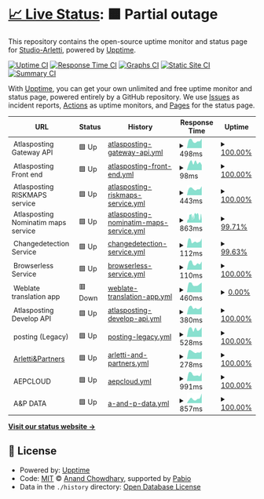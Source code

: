 # [📈 Live Status](https://Studio-Arletti.github.io/uptime_monitor): <!--live status--> **🟧 Partial outage**

This repository contains the open-source uptime monitor and status page for [Studio-Arletti](https://Studio-Arletti.github.io/uptime_monitor), powered by [Upptime](https://github.com/upptime/upptime).

[![Uptime CI](https://github.com/Studio-Arletti/uptime_monitor/workflows/Uptime%20CI/badge.svg)](https://github.com/Studio-Arletti/uptime_monitor/actions?query=workflow%3A%22Uptime+CI%22)
[![Response Time CI](https://github.com/Studio-Arletti/uptime_monitor/workflows/Response%20Time%20CI/badge.svg)](https://github.com/Studio-Arletti/uptime_monitor/actions?query=workflow%3A%22Response+Time+CI%22)
[![Graphs CI](https://github.com/Studio-Arletti/uptime_monitor/workflows/Graphs%20CI/badge.svg)](https://github.com/Studio-Arletti/uptime_monitor/actions?query=workflow%3A%22Graphs+CI%22)
[![Static Site CI](https://github.com/Studio-Arletti/uptime_monitor/workflows/Static%20Site%20CI/badge.svg)](https://github.com/Studio-Arletti/uptime_monitor/actions?query=workflow%3A%22Static+Site+CI%22)
[![Summary CI](https://github.com/Studio-Arletti/uptime_monitor/workflows/Summary%20CI/badge.svg)](https://github.com/Studio-Arletti/uptime_monitor/actions?query=workflow%3A%22Summary+CI%22)

With [Upptime](https://upptime.js.org), you can get your own unlimited and free uptime monitor and status page, powered entirely by a GitHub repository. We use [Issues](https://github.com/Studio-Arletti/uptime_monitor/issues) as incident reports, [Actions](https://github.com/Studio-Arletti/uptime_monitor/actions) as uptime monitors, and [Pages](https://Studio-Arletti.github.io/uptime_monitor) for the status page.

<!--start: status pages-->
<!-- This summary is generated by Upptime (https://github.com/upptime/upptime) -->
<!-- Do not edit this manually, your changes will be overwritten -->
<!-- prettier-ignore -->
| URL | Status | History | Response Time | Uptime |
| --- | ------ | ------- | ------------- | ------ |
| <img alt="" src="https://icons.duckduckgo.com/ip3/null.ico" height="13"> Atlasposting Gateway API | 🟩 Up | [atlasposting-gateway-api.yml](https://github.com/Studio-Arletti/uptime_monitor/commits/HEAD/history/atlasposting-gateway-api.yml) | <details><summary><img alt="Response time graph" src="./graphs/atlasposting-gateway-api/response-time-week.png" height="20"> 498ms</summary><br><a href="https://Studio-Arletti.github.io/uptime_monitor/history/atlasposting-gateway-api"><img alt="Response time 524" src="https://img.shields.io/endpoint?url=https%3A%2F%2Fraw.githubusercontent.com%2FStudio-Arletti%2Fuptime_monitor%2FHEAD%2Fapi%2Fatlasposting-gateway-api%2Fresponse-time.json"></a><br><a href="https://Studio-Arletti.github.io/uptime_monitor/history/atlasposting-gateway-api"><img alt="24-hour response time 457" src="https://img.shields.io/endpoint?url=https%3A%2F%2Fraw.githubusercontent.com%2FStudio-Arletti%2Fuptime_monitor%2FHEAD%2Fapi%2Fatlasposting-gateway-api%2Fresponse-time-day.json"></a><br><a href="https://Studio-Arletti.github.io/uptime_monitor/history/atlasposting-gateway-api"><img alt="7-day response time 498" src="https://img.shields.io/endpoint?url=https%3A%2F%2Fraw.githubusercontent.com%2FStudio-Arletti%2Fuptime_monitor%2FHEAD%2Fapi%2Fatlasposting-gateway-api%2Fresponse-time-week.json"></a><br><a href="https://Studio-Arletti.github.io/uptime_monitor/history/atlasposting-gateway-api"><img alt="30-day response time 475" src="https://img.shields.io/endpoint?url=https%3A%2F%2Fraw.githubusercontent.com%2FStudio-Arletti%2Fuptime_monitor%2FHEAD%2Fapi%2Fatlasposting-gateway-api%2Fresponse-time-month.json"></a><br><a href="https://Studio-Arletti.github.io/uptime_monitor/history/atlasposting-gateway-api"><img alt="1-year response time 482" src="https://img.shields.io/endpoint?url=https%3A%2F%2Fraw.githubusercontent.com%2FStudio-Arletti%2Fuptime_monitor%2FHEAD%2Fapi%2Fatlasposting-gateway-api%2Fresponse-time-year.json"></a></details> | <details><summary><a href="https://Studio-Arletti.github.io/uptime_monitor/history/atlasposting-gateway-api">100.00%</a></summary><a href="https://Studio-Arletti.github.io/uptime_monitor/history/atlasposting-gateway-api"><img alt="All-time uptime 99.99%" src="https://img.shields.io/endpoint?url=https%3A%2F%2Fraw.githubusercontent.com%2FStudio-Arletti%2Fuptime_monitor%2FHEAD%2Fapi%2Fatlasposting-gateway-api%2Fuptime.json"></a><br><a href="https://Studio-Arletti.github.io/uptime_monitor/history/atlasposting-gateway-api"><img alt="24-hour uptime 100.00%" src="https://img.shields.io/endpoint?url=https%3A%2F%2Fraw.githubusercontent.com%2FStudio-Arletti%2Fuptime_monitor%2FHEAD%2Fapi%2Fatlasposting-gateway-api%2Fuptime-day.json"></a><br><a href="https://Studio-Arletti.github.io/uptime_monitor/history/atlasposting-gateway-api"><img alt="7-day uptime 100.00%" src="https://img.shields.io/endpoint?url=https%3A%2F%2Fraw.githubusercontent.com%2FStudio-Arletti%2Fuptime_monitor%2FHEAD%2Fapi%2Fatlasposting-gateway-api%2Fuptime-week.json"></a><br><a href="https://Studio-Arletti.github.io/uptime_monitor/history/atlasposting-gateway-api"><img alt="30-day uptime 100.00%" src="https://img.shields.io/endpoint?url=https%3A%2F%2Fraw.githubusercontent.com%2FStudio-Arletti%2Fuptime_monitor%2FHEAD%2Fapi%2Fatlasposting-gateway-api%2Fuptime-month.json"></a><br><a href="https://Studio-Arletti.github.io/uptime_monitor/history/atlasposting-gateway-api"><img alt="1-year uptime 100.00%" src="https://img.shields.io/endpoint?url=https%3A%2F%2Fraw.githubusercontent.com%2FStudio-Arletti%2Fuptime_monitor%2FHEAD%2Fapi%2Fatlasposting-gateway-api%2Fuptime-year.json"></a></details>
| <img alt="" src="https://icons.duckduckgo.com/ip3/null.ico" height="13"> Atlasposting Front end | 🟩 Up | [atlasposting-front-end.yml](https://github.com/Studio-Arletti/uptime_monitor/commits/HEAD/history/atlasposting-front-end.yml) | <details><summary><img alt="Response time graph" src="./graphs/atlasposting-front-end/response-time-week.png" height="20"> 98ms</summary><br><a href="https://Studio-Arletti.github.io/uptime_monitor/history/atlasposting-front-end"><img alt="Response time 186" src="https://img.shields.io/endpoint?url=https%3A%2F%2Fraw.githubusercontent.com%2FStudio-Arletti%2Fuptime_monitor%2FHEAD%2Fapi%2Fatlasposting-front-end%2Fresponse-time.json"></a><br><a href="https://Studio-Arletti.github.io/uptime_monitor/history/atlasposting-front-end"><img alt="24-hour response time 155" src="https://img.shields.io/endpoint?url=https%3A%2F%2Fraw.githubusercontent.com%2FStudio-Arletti%2Fuptime_monitor%2FHEAD%2Fapi%2Fatlasposting-front-end%2Fresponse-time-day.json"></a><br><a href="https://Studio-Arletti.github.io/uptime_monitor/history/atlasposting-front-end"><img alt="7-day response time 98" src="https://img.shields.io/endpoint?url=https%3A%2F%2Fraw.githubusercontent.com%2FStudio-Arletti%2Fuptime_monitor%2FHEAD%2Fapi%2Fatlasposting-front-end%2Fresponse-time-week.json"></a><br><a href="https://Studio-Arletti.github.io/uptime_monitor/history/atlasposting-front-end"><img alt="30-day response time 125" src="https://img.shields.io/endpoint?url=https%3A%2F%2Fraw.githubusercontent.com%2FStudio-Arletti%2Fuptime_monitor%2FHEAD%2Fapi%2Fatlasposting-front-end%2Fresponse-time-month.json"></a><br><a href="https://Studio-Arletti.github.io/uptime_monitor/history/atlasposting-front-end"><img alt="1-year response time 116" src="https://img.shields.io/endpoint?url=https%3A%2F%2Fraw.githubusercontent.com%2FStudio-Arletti%2Fuptime_monitor%2FHEAD%2Fapi%2Fatlasposting-front-end%2Fresponse-time-year.json"></a></details> | <details><summary><a href="https://Studio-Arletti.github.io/uptime_monitor/history/atlasposting-front-end">100.00%</a></summary><a href="https://Studio-Arletti.github.io/uptime_monitor/history/atlasposting-front-end"><img alt="All-time uptime 99.62%" src="https://img.shields.io/endpoint?url=https%3A%2F%2Fraw.githubusercontent.com%2FStudio-Arletti%2Fuptime_monitor%2FHEAD%2Fapi%2Fatlasposting-front-end%2Fuptime.json"></a><br><a href="https://Studio-Arletti.github.io/uptime_monitor/history/atlasposting-front-end"><img alt="24-hour uptime 100.00%" src="https://img.shields.io/endpoint?url=https%3A%2F%2Fraw.githubusercontent.com%2FStudio-Arletti%2Fuptime_monitor%2FHEAD%2Fapi%2Fatlasposting-front-end%2Fuptime-day.json"></a><br><a href="https://Studio-Arletti.github.io/uptime_monitor/history/atlasposting-front-end"><img alt="7-day uptime 100.00%" src="https://img.shields.io/endpoint?url=https%3A%2F%2Fraw.githubusercontent.com%2FStudio-Arletti%2Fuptime_monitor%2FHEAD%2Fapi%2Fatlasposting-front-end%2Fuptime-week.json"></a><br><a href="https://Studio-Arletti.github.io/uptime_monitor/history/atlasposting-front-end"><img alt="30-day uptime 100.00%" src="https://img.shields.io/endpoint?url=https%3A%2F%2Fraw.githubusercontent.com%2FStudio-Arletti%2Fuptime_monitor%2FHEAD%2Fapi%2Fatlasposting-front-end%2Fuptime-month.json"></a><br><a href="https://Studio-Arletti.github.io/uptime_monitor/history/atlasposting-front-end"><img alt="1-year uptime 99.53%" src="https://img.shields.io/endpoint?url=https%3A%2F%2Fraw.githubusercontent.com%2FStudio-Arletti%2Fuptime_monitor%2FHEAD%2Fapi%2Fatlasposting-front-end%2Fuptime-year.json"></a></details>
| <img alt="" src="https://icons.duckduckgo.com/ip3/null.ico" height="13"> Atlasposting RISKMAPS service | 🟩 Up | [atlasposting-riskmaps-service.yml](https://github.com/Studio-Arletti/uptime_monitor/commits/HEAD/history/atlasposting-riskmaps-service.yml) | <details><summary><img alt="Response time graph" src="./graphs/atlasposting-riskmaps-service/response-time-week.png" height="20"> 443ms</summary><br><a href="https://Studio-Arletti.github.io/uptime_monitor/history/atlasposting-riskmaps-service"><img alt="Response time 600" src="https://img.shields.io/endpoint?url=https%3A%2F%2Fraw.githubusercontent.com%2FStudio-Arletti%2Fuptime_monitor%2FHEAD%2Fapi%2Fatlasposting-riskmaps-service%2Fresponse-time.json"></a><br><a href="https://Studio-Arletti.github.io/uptime_monitor/history/atlasposting-riskmaps-service"><img alt="24-hour response time 349" src="https://img.shields.io/endpoint?url=https%3A%2F%2Fraw.githubusercontent.com%2FStudio-Arletti%2Fuptime_monitor%2FHEAD%2Fapi%2Fatlasposting-riskmaps-service%2Fresponse-time-day.json"></a><br><a href="https://Studio-Arletti.github.io/uptime_monitor/history/atlasposting-riskmaps-service"><img alt="7-day response time 443" src="https://img.shields.io/endpoint?url=https%3A%2F%2Fraw.githubusercontent.com%2FStudio-Arletti%2Fuptime_monitor%2FHEAD%2Fapi%2Fatlasposting-riskmaps-service%2Fresponse-time-week.json"></a><br><a href="https://Studio-Arletti.github.io/uptime_monitor/history/atlasposting-riskmaps-service"><img alt="30-day response time 415" src="https://img.shields.io/endpoint?url=https%3A%2F%2Fraw.githubusercontent.com%2FStudio-Arletti%2Fuptime_monitor%2FHEAD%2Fapi%2Fatlasposting-riskmaps-service%2Fresponse-time-month.json"></a><br><a href="https://Studio-Arletti.github.io/uptime_monitor/history/atlasposting-riskmaps-service"><img alt="1-year response time 567" src="https://img.shields.io/endpoint?url=https%3A%2F%2Fraw.githubusercontent.com%2FStudio-Arletti%2Fuptime_monitor%2FHEAD%2Fapi%2Fatlasposting-riskmaps-service%2Fresponse-time-year.json"></a></details> | <details><summary><a href="https://Studio-Arletti.github.io/uptime_monitor/history/atlasposting-riskmaps-service">100.00%</a></summary><a href="https://Studio-Arletti.github.io/uptime_monitor/history/atlasposting-riskmaps-service"><img alt="All-time uptime 99.48%" src="https://img.shields.io/endpoint?url=https%3A%2F%2Fraw.githubusercontent.com%2FStudio-Arletti%2Fuptime_monitor%2FHEAD%2Fapi%2Fatlasposting-riskmaps-service%2Fuptime.json"></a><br><a href="https://Studio-Arletti.github.io/uptime_monitor/history/atlasposting-riskmaps-service"><img alt="24-hour uptime 100.00%" src="https://img.shields.io/endpoint?url=https%3A%2F%2Fraw.githubusercontent.com%2FStudio-Arletti%2Fuptime_monitor%2FHEAD%2Fapi%2Fatlasposting-riskmaps-service%2Fuptime-day.json"></a><br><a href="https://Studio-Arletti.github.io/uptime_monitor/history/atlasposting-riskmaps-service"><img alt="7-day uptime 100.00%" src="https://img.shields.io/endpoint?url=https%3A%2F%2Fraw.githubusercontent.com%2FStudio-Arletti%2Fuptime_monitor%2FHEAD%2Fapi%2Fatlasposting-riskmaps-service%2Fuptime-week.json"></a><br><a href="https://Studio-Arletti.github.io/uptime_monitor/history/atlasposting-riskmaps-service"><img alt="30-day uptime 100.00%" src="https://img.shields.io/endpoint?url=https%3A%2F%2Fraw.githubusercontent.com%2FStudio-Arletti%2Fuptime_monitor%2FHEAD%2Fapi%2Fatlasposting-riskmaps-service%2Fuptime-month.json"></a><br><a href="https://Studio-Arletti.github.io/uptime_monitor/history/atlasposting-riskmaps-service"><img alt="1-year uptime 99.56%" src="https://img.shields.io/endpoint?url=https%3A%2F%2Fraw.githubusercontent.com%2FStudio-Arletti%2Fuptime_monitor%2FHEAD%2Fapi%2Fatlasposting-riskmaps-service%2Fuptime-year.json"></a></details>
| <img alt="" src="https://icons.duckduckgo.com/ip3/null.ico" height="13"> Atlasposting Nominatim maps service | 🟩 Up | [atlasposting-nominatim-maps-service.yml](https://github.com/Studio-Arletti/uptime_monitor/commits/HEAD/history/atlasposting-nominatim-maps-service.yml) | <details><summary><img alt="Response time graph" src="./graphs/atlasposting-nominatim-maps-service/response-time-week.png" height="20"> 863ms</summary><br><a href="https://Studio-Arletti.github.io/uptime_monitor/history/atlasposting-nominatim-maps-service"><img alt="Response time 425" src="https://img.shields.io/endpoint?url=https%3A%2F%2Fraw.githubusercontent.com%2FStudio-Arletti%2Fuptime_monitor%2FHEAD%2Fapi%2Fatlasposting-nominatim-maps-service%2Fresponse-time.json"></a><br><a href="https://Studio-Arletti.github.io/uptime_monitor/history/atlasposting-nominatim-maps-service"><img alt="24-hour response time 318" src="https://img.shields.io/endpoint?url=https%3A%2F%2Fraw.githubusercontent.com%2FStudio-Arletti%2Fuptime_monitor%2FHEAD%2Fapi%2Fatlasposting-nominatim-maps-service%2Fresponse-time-day.json"></a><br><a href="https://Studio-Arletti.github.io/uptime_monitor/history/atlasposting-nominatim-maps-service"><img alt="7-day response time 863" src="https://img.shields.io/endpoint?url=https%3A%2F%2Fraw.githubusercontent.com%2FStudio-Arletti%2Fuptime_monitor%2FHEAD%2Fapi%2Fatlasposting-nominatim-maps-service%2Fresponse-time-week.json"></a><br><a href="https://Studio-Arletti.github.io/uptime_monitor/history/atlasposting-nominatim-maps-service"><img alt="30-day response time 831" src="https://img.shields.io/endpoint?url=https%3A%2F%2Fraw.githubusercontent.com%2FStudio-Arletti%2Fuptime_monitor%2FHEAD%2Fapi%2Fatlasposting-nominatim-maps-service%2Fresponse-time-month.json"></a><br><a href="https://Studio-Arletti.github.io/uptime_monitor/history/atlasposting-nominatim-maps-service"><img alt="1-year response time 439" src="https://img.shields.io/endpoint?url=https%3A%2F%2Fraw.githubusercontent.com%2FStudio-Arletti%2Fuptime_monitor%2FHEAD%2Fapi%2Fatlasposting-nominatim-maps-service%2Fresponse-time-year.json"></a></details> | <details><summary><a href="https://Studio-Arletti.github.io/uptime_monitor/history/atlasposting-nominatim-maps-service">99.71%</a></summary><a href="https://Studio-Arletti.github.io/uptime_monitor/history/atlasposting-nominatim-maps-service"><img alt="All-time uptime 94.74%" src="https://img.shields.io/endpoint?url=https%3A%2F%2Fraw.githubusercontent.com%2FStudio-Arletti%2Fuptime_monitor%2FHEAD%2Fapi%2Fatlasposting-nominatim-maps-service%2Fuptime.json"></a><br><a href="https://Studio-Arletti.github.io/uptime_monitor/history/atlasposting-nominatim-maps-service"><img alt="24-hour uptime 100.00%" src="https://img.shields.io/endpoint?url=https%3A%2F%2Fraw.githubusercontent.com%2FStudio-Arletti%2Fuptime_monitor%2FHEAD%2Fapi%2Fatlasposting-nominatim-maps-service%2Fuptime-day.json"></a><br><a href="https://Studio-Arletti.github.io/uptime_monitor/history/atlasposting-nominatim-maps-service"><img alt="7-day uptime 99.71%" src="https://img.shields.io/endpoint?url=https%3A%2F%2Fraw.githubusercontent.com%2FStudio-Arletti%2Fuptime_monitor%2FHEAD%2Fapi%2Fatlasposting-nominatim-maps-service%2Fuptime-week.json"></a><br><a href="https://Studio-Arletti.github.io/uptime_monitor/history/atlasposting-nominatim-maps-service"><img alt="30-day uptime 98.50%" src="https://img.shields.io/endpoint?url=https%3A%2F%2Fraw.githubusercontent.com%2FStudio-Arletti%2Fuptime_monitor%2FHEAD%2Fapi%2Fatlasposting-nominatim-maps-service%2Fuptime-month.json"></a><br><a href="https://Studio-Arletti.github.io/uptime_monitor/history/atlasposting-nominatim-maps-service"><img alt="1-year uptime 93.44%" src="https://img.shields.io/endpoint?url=https%3A%2F%2Fraw.githubusercontent.com%2FStudio-Arletti%2Fuptime_monitor%2FHEAD%2Fapi%2Fatlasposting-nominatim-maps-service%2Fuptime-year.json"></a></details>
| <img alt="" src="https://icons.duckduckgo.com/ip3/null.ico" height="13"> Changedetection Service | 🟩 Up | [changedetection-service.yml](https://github.com/Studio-Arletti/uptime_monitor/commits/HEAD/history/changedetection-service.yml) | <details><summary><img alt="Response time graph" src="./graphs/changedetection-service/response-time-week.png" height="20"> 112ms</summary><br><a href="https://Studio-Arletti.github.io/uptime_monitor/history/changedetection-service"><img alt="Response time 146" src="https://img.shields.io/endpoint?url=https%3A%2F%2Fraw.githubusercontent.com%2FStudio-Arletti%2Fuptime_monitor%2FHEAD%2Fapi%2Fchangedetection-service%2Fresponse-time.json"></a><br><a href="https://Studio-Arletti.github.io/uptime_monitor/history/changedetection-service"><img alt="24-hour response time 104" src="https://img.shields.io/endpoint?url=https%3A%2F%2Fraw.githubusercontent.com%2FStudio-Arletti%2Fuptime_monitor%2FHEAD%2Fapi%2Fchangedetection-service%2Fresponse-time-day.json"></a><br><a href="https://Studio-Arletti.github.io/uptime_monitor/history/changedetection-service"><img alt="7-day response time 112" src="https://img.shields.io/endpoint?url=https%3A%2F%2Fraw.githubusercontent.com%2FStudio-Arletti%2Fuptime_monitor%2FHEAD%2Fapi%2Fchangedetection-service%2Fresponse-time-week.json"></a><br><a href="https://Studio-Arletti.github.io/uptime_monitor/history/changedetection-service"><img alt="30-day response time 115" src="https://img.shields.io/endpoint?url=https%3A%2F%2Fraw.githubusercontent.com%2FStudio-Arletti%2Fuptime_monitor%2FHEAD%2Fapi%2Fchangedetection-service%2Fresponse-time-month.json"></a><br><a href="https://Studio-Arletti.github.io/uptime_monitor/history/changedetection-service"><img alt="1-year response time 124" src="https://img.shields.io/endpoint?url=https%3A%2F%2Fraw.githubusercontent.com%2FStudio-Arletti%2Fuptime_monitor%2FHEAD%2Fapi%2Fchangedetection-service%2Fresponse-time-year.json"></a></details> | <details><summary><a href="https://Studio-Arletti.github.io/uptime_monitor/history/changedetection-service">99.63%</a></summary><a href="https://Studio-Arletti.github.io/uptime_monitor/history/changedetection-service"><img alt="All-time uptime 99.96%" src="https://img.shields.io/endpoint?url=https%3A%2F%2Fraw.githubusercontent.com%2FStudio-Arletti%2Fuptime_monitor%2FHEAD%2Fapi%2Fchangedetection-service%2Fuptime.json"></a><br><a href="https://Studio-Arletti.github.io/uptime_monitor/history/changedetection-service"><img alt="24-hour uptime 100.00%" src="https://img.shields.io/endpoint?url=https%3A%2F%2Fraw.githubusercontent.com%2FStudio-Arletti%2Fuptime_monitor%2FHEAD%2Fapi%2Fchangedetection-service%2Fuptime-day.json"></a><br><a href="https://Studio-Arletti.github.io/uptime_monitor/history/changedetection-service"><img alt="7-day uptime 99.63%" src="https://img.shields.io/endpoint?url=https%3A%2F%2Fraw.githubusercontent.com%2FStudio-Arletti%2Fuptime_monitor%2FHEAD%2Fapi%2Fchangedetection-service%2Fuptime-week.json"></a><br><a href="https://Studio-Arletti.github.io/uptime_monitor/history/changedetection-service"><img alt="30-day uptime 99.91%" src="https://img.shields.io/endpoint?url=https%3A%2F%2Fraw.githubusercontent.com%2FStudio-Arletti%2Fuptime_monitor%2FHEAD%2Fapi%2Fchangedetection-service%2Fuptime-month.json"></a><br><a href="https://Studio-Arletti.github.io/uptime_monitor/history/changedetection-service"><img alt="1-year uptime 99.96%" src="https://img.shields.io/endpoint?url=https%3A%2F%2Fraw.githubusercontent.com%2FStudio-Arletti%2Fuptime_monitor%2FHEAD%2Fapi%2Fchangedetection-service%2Fuptime-year.json"></a></details>
| <img alt="" src="https://icons.duckduckgo.com/ip3/null.ico" height="13"> Browserless Service | 🟩 Up | [browserless-service.yml](https://github.com/Studio-Arletti/uptime_monitor/commits/HEAD/history/browserless-service.yml) | <details><summary><img alt="Response time graph" src="./graphs/browserless-service/response-time-week.png" height="20"> 110ms</summary><br><a href="https://Studio-Arletti.github.io/uptime_monitor/history/browserless-service"><img alt="Response time 176" src="https://img.shields.io/endpoint?url=https%3A%2F%2Fraw.githubusercontent.com%2FStudio-Arletti%2Fuptime_monitor%2FHEAD%2Fapi%2Fbrowserless-service%2Fresponse-time.json"></a><br><a href="https://Studio-Arletti.github.io/uptime_monitor/history/browserless-service"><img alt="24-hour response time 81" src="https://img.shields.io/endpoint?url=https%3A%2F%2Fraw.githubusercontent.com%2FStudio-Arletti%2Fuptime_monitor%2FHEAD%2Fapi%2Fbrowserless-service%2Fresponse-time-day.json"></a><br><a href="https://Studio-Arletti.github.io/uptime_monitor/history/browserless-service"><img alt="7-day response time 110" src="https://img.shields.io/endpoint?url=https%3A%2F%2Fraw.githubusercontent.com%2FStudio-Arletti%2Fuptime_monitor%2FHEAD%2Fapi%2Fbrowserless-service%2Fresponse-time-week.json"></a><br><a href="https://Studio-Arletti.github.io/uptime_monitor/history/browserless-service"><img alt="30-day response time 110" src="https://img.shields.io/endpoint?url=https%3A%2F%2Fraw.githubusercontent.com%2FStudio-Arletti%2Fuptime_monitor%2FHEAD%2Fapi%2Fbrowserless-service%2Fresponse-time-month.json"></a><br><a href="https://Studio-Arletti.github.io/uptime_monitor/history/browserless-service"><img alt="1-year response time 141" src="https://img.shields.io/endpoint?url=https%3A%2F%2Fraw.githubusercontent.com%2FStudio-Arletti%2Fuptime_monitor%2FHEAD%2Fapi%2Fbrowserless-service%2Fresponse-time-year.json"></a></details> | <details><summary><a href="https://Studio-Arletti.github.io/uptime_monitor/history/browserless-service">100.00%</a></summary><a href="https://Studio-Arletti.github.io/uptime_monitor/history/browserless-service"><img alt="All-time uptime 99.98%" src="https://img.shields.io/endpoint?url=https%3A%2F%2Fraw.githubusercontent.com%2FStudio-Arletti%2Fuptime_monitor%2FHEAD%2Fapi%2Fbrowserless-service%2Fuptime.json"></a><br><a href="https://Studio-Arletti.github.io/uptime_monitor/history/browserless-service"><img alt="24-hour uptime 100.00%" src="https://img.shields.io/endpoint?url=https%3A%2F%2Fraw.githubusercontent.com%2FStudio-Arletti%2Fuptime_monitor%2FHEAD%2Fapi%2Fbrowserless-service%2Fuptime-day.json"></a><br><a href="https://Studio-Arletti.github.io/uptime_monitor/history/browserless-service"><img alt="7-day uptime 100.00%" src="https://img.shields.io/endpoint?url=https%3A%2F%2Fraw.githubusercontent.com%2FStudio-Arletti%2Fuptime_monitor%2FHEAD%2Fapi%2Fbrowserless-service%2Fuptime-week.json"></a><br><a href="https://Studio-Arletti.github.io/uptime_monitor/history/browserless-service"><img alt="30-day uptime 100.00%" src="https://img.shields.io/endpoint?url=https%3A%2F%2Fraw.githubusercontent.com%2FStudio-Arletti%2Fuptime_monitor%2FHEAD%2Fapi%2Fbrowserless-service%2Fuptime-month.json"></a><br><a href="https://Studio-Arletti.github.io/uptime_monitor/history/browserless-service"><img alt="1-year uptime 99.98%" src="https://img.shields.io/endpoint?url=https%3A%2F%2Fraw.githubusercontent.com%2FStudio-Arletti%2Fuptime_monitor%2FHEAD%2Fapi%2Fbrowserless-service%2Fuptime-year.json"></a></details>
| <img alt="" src="https://icons.duckduckgo.com/ip3/null.ico" height="13"> Weblate translation app | 🟥 Down | [weblate-translation-app.yml](https://github.com/Studio-Arletti/uptime_monitor/commits/HEAD/history/weblate-translation-app.yml) | <details><summary><img alt="Response time graph" src="./graphs/weblate-translation-app/response-time-week.png" height="20"> 460ms</summary><br><a href="https://Studio-Arletti.github.io/uptime_monitor/history/weblate-translation-app"><img alt="Response time 453" src="https://img.shields.io/endpoint?url=https%3A%2F%2Fraw.githubusercontent.com%2FStudio-Arletti%2Fuptime_monitor%2FHEAD%2Fapi%2Fweblate-translation-app%2Fresponse-time.json"></a><br><a href="https://Studio-Arletti.github.io/uptime_monitor/history/weblate-translation-app"><img alt="24-hour response time 397" src="https://img.shields.io/endpoint?url=https%3A%2F%2Fraw.githubusercontent.com%2FStudio-Arletti%2Fuptime_monitor%2FHEAD%2Fapi%2Fweblate-translation-app%2Fresponse-time-day.json"></a><br><a href="https://Studio-Arletti.github.io/uptime_monitor/history/weblate-translation-app"><img alt="7-day response time 460" src="https://img.shields.io/endpoint?url=https%3A%2F%2Fraw.githubusercontent.com%2FStudio-Arletti%2Fuptime_monitor%2FHEAD%2Fapi%2Fweblate-translation-app%2Fresponse-time-week.json"></a><br><a href="https://Studio-Arletti.github.io/uptime_monitor/history/weblate-translation-app"><img alt="30-day response time 455" src="https://img.shields.io/endpoint?url=https%3A%2F%2Fraw.githubusercontent.com%2FStudio-Arletti%2Fuptime_monitor%2FHEAD%2Fapi%2Fweblate-translation-app%2Fresponse-time-month.json"></a><br><a href="https://Studio-Arletti.github.io/uptime_monitor/history/weblate-translation-app"><img alt="1-year response time 453" src="https://img.shields.io/endpoint?url=https%3A%2F%2Fraw.githubusercontent.com%2FStudio-Arletti%2Fuptime_monitor%2FHEAD%2Fapi%2Fweblate-translation-app%2Fresponse-time-year.json"></a></details> | <details><summary><a href="https://Studio-Arletti.github.io/uptime_monitor/history/weblate-translation-app">0.00%</a></summary><a href="https://Studio-Arletti.github.io/uptime_monitor/history/weblate-translation-app"><img alt="All-time uptime 68.65%" src="https://img.shields.io/endpoint?url=https%3A%2F%2Fraw.githubusercontent.com%2FStudio-Arletti%2Fuptime_monitor%2FHEAD%2Fapi%2Fweblate-translation-app%2Fuptime.json"></a><br><a href="https://Studio-Arletti.github.io/uptime_monitor/history/weblate-translation-app"><img alt="24-hour uptime 0.00%" src="https://img.shields.io/endpoint?url=https%3A%2F%2Fraw.githubusercontent.com%2FStudio-Arletti%2Fuptime_monitor%2FHEAD%2Fapi%2Fweblate-translation-app%2Fuptime-day.json"></a><br><a href="https://Studio-Arletti.github.io/uptime_monitor/history/weblate-translation-app"><img alt="7-day uptime 0.00%" src="https://img.shields.io/endpoint?url=https%3A%2F%2Fraw.githubusercontent.com%2FStudio-Arletti%2Fuptime_monitor%2FHEAD%2Fapi%2Fweblate-translation-app%2Fuptime-week.json"></a><br><a href="https://Studio-Arletti.github.io/uptime_monitor/history/weblate-translation-app"><img alt="30-day uptime 0.00%" src="https://img.shields.io/endpoint?url=https%3A%2F%2Fraw.githubusercontent.com%2FStudio-Arletti%2Fuptime_monitor%2FHEAD%2Fapi%2Fweblate-translation-app%2Fuptime-month.json"></a><br><a href="https://Studio-Arletti.github.io/uptime_monitor/history/weblate-translation-app"><img alt="1-year uptime 68.65%" src="https://img.shields.io/endpoint?url=https%3A%2F%2Fraw.githubusercontent.com%2FStudio-Arletti%2Fuptime_monitor%2FHEAD%2Fapi%2Fweblate-translation-app%2Fuptime-year.json"></a></details>
| <img alt="" src="https://icons.duckduckgo.com/ip3/null.ico" height="13"> Atlasposting Develop API | 🟩 Up | [atlasposting-develop-api.yml](https://github.com/Studio-Arletti/uptime_monitor/commits/HEAD/history/atlasposting-develop-api.yml) | <details><summary><img alt="Response time graph" src="./graphs/atlasposting-develop-api/response-time-week.png" height="20"> 380ms</summary><br><a href="https://Studio-Arletti.github.io/uptime_monitor/history/atlasposting-develop-api"><img alt="Response time 408" src="https://img.shields.io/endpoint?url=https%3A%2F%2Fraw.githubusercontent.com%2FStudio-Arletti%2Fuptime_monitor%2FHEAD%2Fapi%2Fatlasposting-develop-api%2Fresponse-time.json"></a><br><a href="https://Studio-Arletti.github.io/uptime_monitor/history/atlasposting-develop-api"><img alt="24-hour response time 331" src="https://img.shields.io/endpoint?url=https%3A%2F%2Fraw.githubusercontent.com%2FStudio-Arletti%2Fuptime_monitor%2FHEAD%2Fapi%2Fatlasposting-develop-api%2Fresponse-time-day.json"></a><br><a href="https://Studio-Arletti.github.io/uptime_monitor/history/atlasposting-develop-api"><img alt="7-day response time 380" src="https://img.shields.io/endpoint?url=https%3A%2F%2Fraw.githubusercontent.com%2FStudio-Arletti%2Fuptime_monitor%2FHEAD%2Fapi%2Fatlasposting-develop-api%2Fresponse-time-week.json"></a><br><a href="https://Studio-Arletti.github.io/uptime_monitor/history/atlasposting-develop-api"><img alt="30-day response time 371" src="https://img.shields.io/endpoint?url=https%3A%2F%2Fraw.githubusercontent.com%2FStudio-Arletti%2Fuptime_monitor%2FHEAD%2Fapi%2Fatlasposting-develop-api%2Fresponse-time-month.json"></a><br><a href="https://Studio-Arletti.github.io/uptime_monitor/history/atlasposting-develop-api"><img alt="1-year response time 415" src="https://img.shields.io/endpoint?url=https%3A%2F%2Fraw.githubusercontent.com%2FStudio-Arletti%2Fuptime_monitor%2FHEAD%2Fapi%2Fatlasposting-develop-api%2Fresponse-time-year.json"></a></details> | <details><summary><a href="https://Studio-Arletti.github.io/uptime_monitor/history/atlasposting-develop-api">100.00%</a></summary><a href="https://Studio-Arletti.github.io/uptime_monitor/history/atlasposting-develop-api"><img alt="All-time uptime 99.53%" src="https://img.shields.io/endpoint?url=https%3A%2F%2Fraw.githubusercontent.com%2FStudio-Arletti%2Fuptime_monitor%2FHEAD%2Fapi%2Fatlasposting-develop-api%2Fuptime.json"></a><br><a href="https://Studio-Arletti.github.io/uptime_monitor/history/atlasposting-develop-api"><img alt="24-hour uptime 100.00%" src="https://img.shields.io/endpoint?url=https%3A%2F%2Fraw.githubusercontent.com%2FStudio-Arletti%2Fuptime_monitor%2FHEAD%2Fapi%2Fatlasposting-develop-api%2Fuptime-day.json"></a><br><a href="https://Studio-Arletti.github.io/uptime_monitor/history/atlasposting-develop-api"><img alt="7-day uptime 100.00%" src="https://img.shields.io/endpoint?url=https%3A%2F%2Fraw.githubusercontent.com%2FStudio-Arletti%2Fuptime_monitor%2FHEAD%2Fapi%2Fatlasposting-develop-api%2Fuptime-week.json"></a><br><a href="https://Studio-Arletti.github.io/uptime_monitor/history/atlasposting-develop-api"><img alt="30-day uptime 100.00%" src="https://img.shields.io/endpoint?url=https%3A%2F%2Fraw.githubusercontent.com%2FStudio-Arletti%2Fuptime_monitor%2FHEAD%2Fapi%2Fatlasposting-develop-api%2Fuptime-month.json"></a><br><a href="https://Studio-Arletti.github.io/uptime_monitor/history/atlasposting-develop-api"><img alt="1-year uptime 99.41%" src="https://img.shields.io/endpoint?url=https%3A%2F%2Fraw.githubusercontent.com%2FStudio-Arletti%2Fuptime_monitor%2FHEAD%2Fapi%2Fatlasposting-develop-api%2Fuptime-year.json"></a></details>
| <img alt="" src="https://icons.duckduckgo.com/ip3/null.ico" height="13"> posting (Legacy) | 🟩 Up | [posting-legacy.yml](https://github.com/Studio-Arletti/uptime_monitor/commits/HEAD/history/posting-legacy.yml) | <details><summary><img alt="Response time graph" src="./graphs/posting-legacy/response-time-week.png" height="20"> 528ms</summary><br><a href="https://Studio-Arletti.github.io/uptime_monitor/history/posting-legacy"><img alt="Response time 532" src="https://img.shields.io/endpoint?url=https%3A%2F%2Fraw.githubusercontent.com%2FStudio-Arletti%2Fuptime_monitor%2FHEAD%2Fapi%2Fposting-legacy%2Fresponse-time.json"></a><br><a href="https://Studio-Arletti.github.io/uptime_monitor/history/posting-legacy"><img alt="24-hour response time 426" src="https://img.shields.io/endpoint?url=https%3A%2F%2Fraw.githubusercontent.com%2FStudio-Arletti%2Fuptime_monitor%2FHEAD%2Fapi%2Fposting-legacy%2Fresponse-time-day.json"></a><br><a href="https://Studio-Arletti.github.io/uptime_monitor/history/posting-legacy"><img alt="7-day response time 528" src="https://img.shields.io/endpoint?url=https%3A%2F%2Fraw.githubusercontent.com%2FStudio-Arletti%2Fuptime_monitor%2FHEAD%2Fapi%2Fposting-legacy%2Fresponse-time-week.json"></a><br><a href="https://Studio-Arletti.github.io/uptime_monitor/history/posting-legacy"><img alt="30-day response time 511" src="https://img.shields.io/endpoint?url=https%3A%2F%2Fraw.githubusercontent.com%2FStudio-Arletti%2Fuptime_monitor%2FHEAD%2Fapi%2Fposting-legacy%2Fresponse-time-month.json"></a><br><a href="https://Studio-Arletti.github.io/uptime_monitor/history/posting-legacy"><img alt="1-year response time 524" src="https://img.shields.io/endpoint?url=https%3A%2F%2Fraw.githubusercontent.com%2FStudio-Arletti%2Fuptime_monitor%2FHEAD%2Fapi%2Fposting-legacy%2Fresponse-time-year.json"></a></details> | <details><summary><a href="https://Studio-Arletti.github.io/uptime_monitor/history/posting-legacy">100.00%</a></summary><a href="https://Studio-Arletti.github.io/uptime_monitor/history/posting-legacy"><img alt="All-time uptime 100.00%" src="https://img.shields.io/endpoint?url=https%3A%2F%2Fraw.githubusercontent.com%2FStudio-Arletti%2Fuptime_monitor%2FHEAD%2Fapi%2Fposting-legacy%2Fuptime.json"></a><br><a href="https://Studio-Arletti.github.io/uptime_monitor/history/posting-legacy"><img alt="24-hour uptime 100.00%" src="https://img.shields.io/endpoint?url=https%3A%2F%2Fraw.githubusercontent.com%2FStudio-Arletti%2Fuptime_monitor%2FHEAD%2Fapi%2Fposting-legacy%2Fuptime-day.json"></a><br><a href="https://Studio-Arletti.github.io/uptime_monitor/history/posting-legacy"><img alt="7-day uptime 100.00%" src="https://img.shields.io/endpoint?url=https%3A%2F%2Fraw.githubusercontent.com%2FStudio-Arletti%2Fuptime_monitor%2FHEAD%2Fapi%2Fposting-legacy%2Fuptime-week.json"></a><br><a href="https://Studio-Arletti.github.io/uptime_monitor/history/posting-legacy"><img alt="30-day uptime 100.00%" src="https://img.shields.io/endpoint?url=https%3A%2F%2Fraw.githubusercontent.com%2FStudio-Arletti%2Fuptime_monitor%2FHEAD%2Fapi%2Fposting-legacy%2Fuptime-month.json"></a><br><a href="https://Studio-Arletti.github.io/uptime_monitor/history/posting-legacy"><img alt="1-year uptime 100.00%" src="https://img.shields.io/endpoint?url=https%3A%2F%2Fraw.githubusercontent.com%2FStudio-Arletti%2Fuptime_monitor%2FHEAD%2Fapi%2Fposting-legacy%2Fuptime-year.json"></a></details>
| <img alt="" src="https://icons.duckduckgo.com/ip3/arlettipartners.com.ico" height="13"> [Arletti&Partners](https://arlettipartners.com/) | 🟩 Up | [arletti-and-partners.yml](https://github.com/Studio-Arletti/uptime_monitor/commits/HEAD/history/arletti-and-partners.yml) | <details><summary><img alt="Response time graph" src="./graphs/arletti-and-partners/response-time-week.png" height="20"> 278ms</summary><br><a href="https://Studio-Arletti.github.io/uptime_monitor/history/arletti-and-partners"><img alt="Response time 502" src="https://img.shields.io/endpoint?url=https%3A%2F%2Fraw.githubusercontent.com%2FStudio-Arletti%2Fuptime_monitor%2FHEAD%2Fapi%2Farletti-and-partners%2Fresponse-time.json"></a><br><a href="https://Studio-Arletti.github.io/uptime_monitor/history/arletti-and-partners"><img alt="24-hour response time 268" src="https://img.shields.io/endpoint?url=https%3A%2F%2Fraw.githubusercontent.com%2FStudio-Arletti%2Fuptime_monitor%2FHEAD%2Fapi%2Farletti-and-partners%2Fresponse-time-day.json"></a><br><a href="https://Studio-Arletti.github.io/uptime_monitor/history/arletti-and-partners"><img alt="7-day response time 278" src="https://img.shields.io/endpoint?url=https%3A%2F%2Fraw.githubusercontent.com%2FStudio-Arletti%2Fuptime_monitor%2FHEAD%2Fapi%2Farletti-and-partners%2Fresponse-time-week.json"></a><br><a href="https://Studio-Arletti.github.io/uptime_monitor/history/arletti-and-partners"><img alt="30-day response time 453" src="https://img.shields.io/endpoint?url=https%3A%2F%2Fraw.githubusercontent.com%2FStudio-Arletti%2Fuptime_monitor%2FHEAD%2Fapi%2Farletti-and-partners%2Fresponse-time-month.json"></a><br><a href="https://Studio-Arletti.github.io/uptime_monitor/history/arletti-and-partners"><img alt="1-year response time 519" src="https://img.shields.io/endpoint?url=https%3A%2F%2Fraw.githubusercontent.com%2FStudio-Arletti%2Fuptime_monitor%2FHEAD%2Fapi%2Farletti-and-partners%2Fresponse-time-year.json"></a></details> | <details><summary><a href="https://Studio-Arletti.github.io/uptime_monitor/history/arletti-and-partners">100.00%</a></summary><a href="https://Studio-Arletti.github.io/uptime_monitor/history/arletti-and-partners"><img alt="All-time uptime 99.98%" src="https://img.shields.io/endpoint?url=https%3A%2F%2Fraw.githubusercontent.com%2FStudio-Arletti%2Fuptime_monitor%2FHEAD%2Fapi%2Farletti-and-partners%2Fuptime.json"></a><br><a href="https://Studio-Arletti.github.io/uptime_monitor/history/arletti-and-partners"><img alt="24-hour uptime 100.00%" src="https://img.shields.io/endpoint?url=https%3A%2F%2Fraw.githubusercontent.com%2FStudio-Arletti%2Fuptime_monitor%2FHEAD%2Fapi%2Farletti-and-partners%2Fuptime-day.json"></a><br><a href="https://Studio-Arletti.github.io/uptime_monitor/history/arletti-and-partners"><img alt="7-day uptime 100.00%" src="https://img.shields.io/endpoint?url=https%3A%2F%2Fraw.githubusercontent.com%2FStudio-Arletti%2Fuptime_monitor%2FHEAD%2Fapi%2Farletti-and-partners%2Fuptime-week.json"></a><br><a href="https://Studio-Arletti.github.io/uptime_monitor/history/arletti-and-partners"><img alt="30-day uptime 100.00%" src="https://img.shields.io/endpoint?url=https%3A%2F%2Fraw.githubusercontent.com%2FStudio-Arletti%2Fuptime_monitor%2FHEAD%2Fapi%2Farletti-and-partners%2Fuptime-month.json"></a><br><a href="https://Studio-Arletti.github.io/uptime_monitor/history/arletti-and-partners"><img alt="1-year uptime 99.97%" src="https://img.shields.io/endpoint?url=https%3A%2F%2Fraw.githubusercontent.com%2FStudio-Arletti%2Fuptime_monitor%2FHEAD%2Fapi%2Farletti-and-partners%2Fuptime-year.json"></a></details>
| <img alt="" src="https://icons.duckduckgo.com/ip3/null.ico" height="13"> AEPCLOUD | 🟩 Up | [aepcloud.yml](https://github.com/Studio-Arletti/uptime_monitor/commits/HEAD/history/aepcloud.yml) | <details><summary><img alt="Response time graph" src="./graphs/aepcloud/response-time-week.png" height="20"> 991ms</summary><br><a href="https://Studio-Arletti.github.io/uptime_monitor/history/aepcloud"><img alt="Response time 1038" src="https://img.shields.io/endpoint?url=https%3A%2F%2Fraw.githubusercontent.com%2FStudio-Arletti%2Fuptime_monitor%2FHEAD%2Fapi%2Faepcloud%2Fresponse-time.json"></a><br><a href="https://Studio-Arletti.github.io/uptime_monitor/history/aepcloud"><img alt="24-hour response time 816" src="https://img.shields.io/endpoint?url=https%3A%2F%2Fraw.githubusercontent.com%2FStudio-Arletti%2Fuptime_monitor%2FHEAD%2Fapi%2Faepcloud%2Fresponse-time-day.json"></a><br><a href="https://Studio-Arletti.github.io/uptime_monitor/history/aepcloud"><img alt="7-day response time 991" src="https://img.shields.io/endpoint?url=https%3A%2F%2Fraw.githubusercontent.com%2FStudio-Arletti%2Fuptime_monitor%2FHEAD%2Fapi%2Faepcloud%2Fresponse-time-week.json"></a><br><a href="https://Studio-Arletti.github.io/uptime_monitor/history/aepcloud"><img alt="30-day response time 1043" src="https://img.shields.io/endpoint?url=https%3A%2F%2Fraw.githubusercontent.com%2FStudio-Arletti%2Fuptime_monitor%2FHEAD%2Fapi%2Faepcloud%2Fresponse-time-month.json"></a><br><a href="https://Studio-Arletti.github.io/uptime_monitor/history/aepcloud"><img alt="1-year response time 1026" src="https://img.shields.io/endpoint?url=https%3A%2F%2Fraw.githubusercontent.com%2FStudio-Arletti%2Fuptime_monitor%2FHEAD%2Fapi%2Faepcloud%2Fresponse-time-year.json"></a></details> | <details><summary><a href="https://Studio-Arletti.github.io/uptime_monitor/history/aepcloud">100.00%</a></summary><a href="https://Studio-Arletti.github.io/uptime_monitor/history/aepcloud"><img alt="All-time uptime 100.00%" src="https://img.shields.io/endpoint?url=https%3A%2F%2Fraw.githubusercontent.com%2FStudio-Arletti%2Fuptime_monitor%2FHEAD%2Fapi%2Faepcloud%2Fuptime.json"></a><br><a href="https://Studio-Arletti.github.io/uptime_monitor/history/aepcloud"><img alt="24-hour uptime 100.00%" src="https://img.shields.io/endpoint?url=https%3A%2F%2Fraw.githubusercontent.com%2FStudio-Arletti%2Fuptime_monitor%2FHEAD%2Fapi%2Faepcloud%2Fuptime-day.json"></a><br><a href="https://Studio-Arletti.github.io/uptime_monitor/history/aepcloud"><img alt="7-day uptime 100.00%" src="https://img.shields.io/endpoint?url=https%3A%2F%2Fraw.githubusercontent.com%2FStudio-Arletti%2Fuptime_monitor%2FHEAD%2Fapi%2Faepcloud%2Fuptime-week.json"></a><br><a href="https://Studio-Arletti.github.io/uptime_monitor/history/aepcloud"><img alt="30-day uptime 100.00%" src="https://img.shields.io/endpoint?url=https%3A%2F%2Fraw.githubusercontent.com%2FStudio-Arletti%2Fuptime_monitor%2FHEAD%2Fapi%2Faepcloud%2Fuptime-month.json"></a><br><a href="https://Studio-Arletti.github.io/uptime_monitor/history/aepcloud"><img alt="1-year uptime 100.00%" src="https://img.shields.io/endpoint?url=https%3A%2F%2Fraw.githubusercontent.com%2FStudio-Arletti%2Fuptime_monitor%2FHEAD%2Fapi%2Faepcloud%2Fuptime-year.json"></a></details>
| <img alt="" src="https://icons.duckduckgo.com/ip3/null.ico" height="13"> A&P DATA | 🟩 Up | [a-and-p-data.yml](https://github.com/Studio-Arletti/uptime_monitor/commits/HEAD/history/a-and-p-data.yml) | <details><summary><img alt="Response time graph" src="./graphs/a-and-p-data/response-time-week.png" height="20"> 857ms</summary><br><a href="https://Studio-Arletti.github.io/uptime_monitor/history/a-and-p-data"><img alt="Response time 724" src="https://img.shields.io/endpoint?url=https%3A%2F%2Fraw.githubusercontent.com%2FStudio-Arletti%2Fuptime_monitor%2FHEAD%2Fapi%2Fa-and-p-data%2Fresponse-time.json"></a><br><a href="https://Studio-Arletti.github.io/uptime_monitor/history/a-and-p-data"><img alt="24-hour response time 737" src="https://img.shields.io/endpoint?url=https%3A%2F%2Fraw.githubusercontent.com%2FStudio-Arletti%2Fuptime_monitor%2FHEAD%2Fapi%2Fa-and-p-data%2Fresponse-time-day.json"></a><br><a href="https://Studio-Arletti.github.io/uptime_monitor/history/a-and-p-data"><img alt="7-day response time 857" src="https://img.shields.io/endpoint?url=https%3A%2F%2Fraw.githubusercontent.com%2FStudio-Arletti%2Fuptime_monitor%2FHEAD%2Fapi%2Fa-and-p-data%2Fresponse-time-week.json"></a><br><a href="https://Studio-Arletti.github.io/uptime_monitor/history/a-and-p-data"><img alt="30-day response time 732" src="https://img.shields.io/endpoint?url=https%3A%2F%2Fraw.githubusercontent.com%2FStudio-Arletti%2Fuptime_monitor%2FHEAD%2Fapi%2Fa-and-p-data%2Fresponse-time-month.json"></a><br><a href="https://Studio-Arletti.github.io/uptime_monitor/history/a-and-p-data"><img alt="1-year response time 736" src="https://img.shields.io/endpoint?url=https%3A%2F%2Fraw.githubusercontent.com%2FStudio-Arletti%2Fuptime_monitor%2FHEAD%2Fapi%2Fa-and-p-data%2Fresponse-time-year.json"></a></details> | <details><summary><a href="https://Studio-Arletti.github.io/uptime_monitor/history/a-and-p-data">100.00%</a></summary><a href="https://Studio-Arletti.github.io/uptime_monitor/history/a-and-p-data"><img alt="All-time uptime 99.97%" src="https://img.shields.io/endpoint?url=https%3A%2F%2Fraw.githubusercontent.com%2FStudio-Arletti%2Fuptime_monitor%2FHEAD%2Fapi%2Fa-and-p-data%2Fuptime.json"></a><br><a href="https://Studio-Arletti.github.io/uptime_monitor/history/a-and-p-data"><img alt="24-hour uptime 100.00%" src="https://img.shields.io/endpoint?url=https%3A%2F%2Fraw.githubusercontent.com%2FStudio-Arletti%2Fuptime_monitor%2FHEAD%2Fapi%2Fa-and-p-data%2Fuptime-day.json"></a><br><a href="https://Studio-Arletti.github.io/uptime_monitor/history/a-and-p-data"><img alt="7-day uptime 100.00%" src="https://img.shields.io/endpoint?url=https%3A%2F%2Fraw.githubusercontent.com%2FStudio-Arletti%2Fuptime_monitor%2FHEAD%2Fapi%2Fa-and-p-data%2Fuptime-week.json"></a><br><a href="https://Studio-Arletti.github.io/uptime_monitor/history/a-and-p-data"><img alt="30-day uptime 99.91%" src="https://img.shields.io/endpoint?url=https%3A%2F%2Fraw.githubusercontent.com%2FStudio-Arletti%2Fuptime_monitor%2FHEAD%2Fapi%2Fa-and-p-data%2Fuptime-month.json"></a><br><a href="https://Studio-Arletti.github.io/uptime_monitor/history/a-and-p-data"><img alt="1-year uptime 99.97%" src="https://img.shields.io/endpoint?url=https%3A%2F%2Fraw.githubusercontent.com%2FStudio-Arletti%2Fuptime_monitor%2FHEAD%2Fapi%2Fa-and-p-data%2Fuptime-year.json"></a></details>

<!--end: status pages-->

[**Visit our status website →**](https://Studio-Arletti.github.io/uptime_monitor)

## 📄 License

- Powered by: [Upptime](https://github.com/upptime/upptime)
- Code: [MIT](./LICENSE) © [Anand Chowdhary](https://anandchowdhary.com), supported by [Pabio](https://pabio.com)
- Data in the `./history` directory: [Open Database License](https://opendatacommons.org/licenses/odbl/1-0/)
